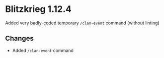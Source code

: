 # Blitzkrieg 1.12.4

Added very badly-coded temporary `/clan-event` command (without linting)

## Changes

- Added `/clan-event` command
